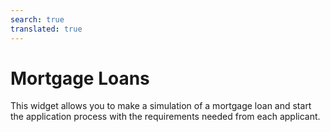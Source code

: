 ```yaml
---
search: true
translated: true
---
```


# Mortgage Loans

This widget allows you to make a simulation of a mortgage loan and start the application process with the requirements needed from each applicant.

<iframe id="widgetFrame" src="https://widgets.modyo.com/personas/retail-mortgage-loan" width="100%"  frameBorder="0" style="visibility:hidden;min-height:900px;overflow:auto;margin-top:20px;"/>

| Feature | Description |
|-----|-----|
| Loan Amount | Enters the loan amount that they want to simulate and apply for. |
| Down payment | Enters the down payment amount to be included in the application. |
| Property type | Chooses the property type that they wish to purchase with the loan. |
| Loan Term | Chooses the number of years over which loan payments will be made. |
| Grace Period | Selects a grace period of non-payment in months that the customer wishes to add into their simulation. |
| Insurance | Chooses which insurances to include in the mortgage loan simulation. |
| Simulation Summary | Presents general information about the mortgage loan simulation carried out. Includes total cost of the loan, the term in number of years, monthly payment amount, respective interest rates and financing percentages. |
| Simulation Details | Displays the details of the mortgage loan simulation. Includes the loan amount, term, down payment, monthly payment amount, property type, taxes, insurance and expenses, among others. |
| Apply for Loan | Allows customers to confirm the simulation and begin their application for the mortgage loan with your institution. |

<script>

  export default {
    mounted() {

      function setIframeHeightCO(id, ht) {
          var ifrm = document.getElementById(id);
          if(ifrm) {
            ifrm.style.visibility = 'hidden';
            // some IE versions need a bit added or scrollbar appears
            ifrm.style.height = ht + 4 + "px";
            ifrm.style.visibility = 'visible';
          }
      }


      // iframed document sends its height using postMessage
      function handleDocHeightMsg(e) {
          // check origin
          if ( e.origin === 'https://widgets.modyo.com' ) {
              // parse data
              var data = JSON.parse( e.data );

              console.log('data:', data)
              // check data object
              if ( data['docHeight'] ) {
                  setIframeHeightCO( 'widgetFrame', data['docHeight'] );
              } else {
                  setIframeHeightCO( 'widgetFrame', 700 );
              }
          }
      }

      // assign message handler
      if ( window.addEventListener ) {
          window.addEventListener('message', handleDocHeightMsg, false);
      }
    }
  }

</script>

